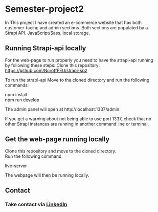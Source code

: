 # Semester-project2

In This project I have created an e-commerce website that has both customer-facing and admin sections.
Both sections are populated by a Strapi API.
JavaScript/Sass, local storage.

## Running Strapi-api locally 
For the web-page to run properly you need to have the strapi-api running by following these steps:
Clone this repository: https://github.com/NoroffFEU/strapi-sp2 

To run the strapi-api
Move to the cloned directory and run the following commands:

npm install  
npm run develop

The admin panel will open at http://localhost:1337/admin.

If you get a warning about not being able to use port 1337, check that no other Strapi instances are running in another command line or terminal.

## Get the web-page running locally

Clone this repository and move to the cloned directory.  
Run the following command:  

live-server

The webpage will then be running locally.

## Contact

<h3 align="left">Take contact via <a  href="https://www.linkedin.com/in/heli-j%C3%A4rvel%C3%A4inen-714ba818b/">LinkedIn</a> </h3>

